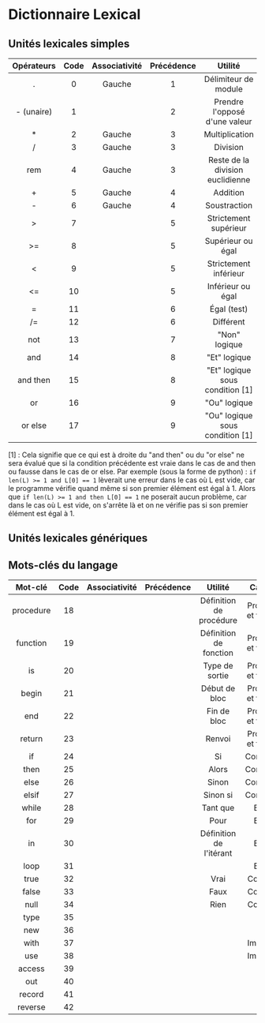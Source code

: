 # Dictionnaire Lexical

## Unités lexicales simples

| Opérateurs | Code | Associativité | Précédence | Utilité |
|:----------:|:----:|:-------------:|:----------:|:-------:|
| . | 0 | Gauche | 1 | Délimiteur de module |
| - (unaire) | 1 |  | 2 | Prendre l'opposé d'une valeur |
| * | 2 | Gauche | 3 | Multiplication |
| / | 3 | Gauche | 3 | Division |
| rem | 4 | Gauche | 3 | Reste de la division euclidienne |
| + | 5 | Gauche | 4 | Addition |
| - | 6 | Gauche | 4 | Soustraction |
| > | 7 |  | 5 | Strictement supérieur |
| >= | 8 |  | 5 | Supérieur ou égal |
| < | 9 |  | 5 | Strictement inférieur |
| <= | 10 |  | 5 | Inférieur ou égal |
| = | 11 |  | 6 | Égal (test) |
| /= | 12 |  | 6 | Différent |
| not | 13 |  | 7 | "Non" logique |
| and | 14 |  | 8 | "Et" logique |
| and then | 15 |  | 8 | "Et" logique sous condition [1] |
| or | 16 |  | 9 | "Ou" logique |
| or else | 17 |  | 9 | "Ou" logique sous condition [1] |

[1] : Cela signifie que ce qui est à droite du "and then" ou du "or else" ne sera évalué que si la condition précédente est vraie dans le cas de and then ou fausse dans le cas de or else.
Par exemple (sous la forme de python) : `if len(L) >= 1 and L[0] == 1` lèverait une erreur dans le cas où L est vide, car le programme vérifie quand même si son premier élément est égal à 1. Alors que `if len(L) >= 1 and then L[0] == 1` ne poserait aucun problème, car dans le cas où L est vide, on s'arrête là et on ne vérifie pas si son premier élément est égal à 1.

## Unités lexicales génériques

## Mots-clés du langage

| Mot-clé | Code | Associativité | Précédence | Utilité | Catégorie |
|:-------:|:----:|:-------------:|:----------:|:-------:|:---------:|
| procedure | 18 |  |  | Définition de procédure | Procédures et fonctions |
| function | 19 |  |  | Définition de fonction | Procédures et fonctions |
| is | 20 |  |  | Type de sortie | Procédures et fonctions |
| begin | 21 |  |  | Début de bloc | Procédures et fonctions |
| end | 22 |  |  | Fin de bloc | Procédures et fonctions |
| return | 23 |  |  | Renvoi | Procédures et fonctions |
| if | 24 |  |  | Si | Conditionnel |
| then | 25 |  |  | Alors | Conditionnel |
| else | 26 |  |  | Sinon | Conditionnel |
| elsif | 27 |  |  | Sinon si | Conditionnel |
| while | 28 |  |  | Tant que | Boucles |
| for | 29 |  |  | Pour | Boucles |
| in | 30 |  |  | Définition de l'itérant | Boucles |
| loop | 31 |  |  |  | Boucles |
| true | 32 |  |  | Vrai | Constantes |
| false | 33 |  |  | Faux | Constantes |
| null | 34 |  |  | Rien | Constantes |
| type | 35 |  |  |  | Types |
| new | 36 |  |  |  | Types |
| with | 37 |  |  |  | Importation |
| use | 38 |  |  |  | Importation |
| access | 39 |  |  |  | Divers |
| out | 40 |  |  |  | Divers |
| record | 41 |  |  |  | Divers |
| reverse | 42 |  |  |  | Divers |
